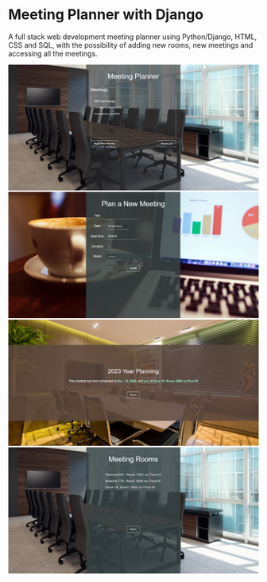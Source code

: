 # Meeting Planner with Django

 A full stack web development meeting planner using Python/Django, HTML, CSS and SQL, with the possibility of adding new rooms, new meetings and accessing all the meetings.
 
 <img src="/static/home.png" width="800px"/>
<img src="/static/New_meeting.png" width="800px"/>
<img src="/static/meeting.png" width="800px"/>
<img src="/static/rooms.png" width="800px"/>
